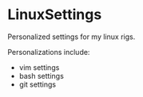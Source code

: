 LinuxSettings
=============

Personalized settings for my linux rigs.

Personalizations include:
- vim settings
- bash settings
- git settings
